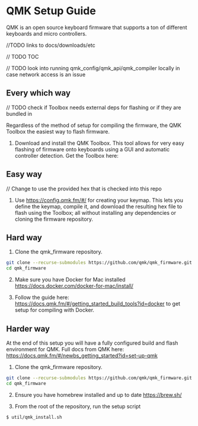 # QMK Setup Guide

QMK is an open source keyboard firmware that supports a ton of different keyboards and micro controllers. 

//TODO links to docs/downloads/etc

// TODO TOC

// TODO look into running qmk_config/qmk_api/qmk_compiler locally in case network access is an issue

## Every which way

// TODO check if Toolbox needs external deps for flashing or if they are bundled in

Regardless of the method of setup for compiling the firmware, the QMK Toolbox the easiest way to flash firmware. 

1. Download and install the QMK Toolbox. This tool allows for very easy flashing of firmware onto keyboards using a GUI and automatic controller detection. Get the Toolbox here:

## Easy way 

// Change to use the provided hex that is checked into this repo


1. Use https://config.qmk.fm/#/ for creating your keymap. This lets you define the keymap, compile it, and download the resulting hex file to flash using the Toolbox; all without installing any dependencies or cloning the firmware repository. 

## Hard way

1. Clone the qmk_firmware repository. 

```bash
git clone --recurse-submodules https://github.com/qmk/qmk_firmware.git
cd qmk_firmware
```

2. Make sure you have Docker for Mac installed https://docs.docker.com/docker-for-mac/install/


3. Follow the guide here: https://docs.qmk.fm/#/getting_started_build_tools?id=docker to get setup for compiling with Docker. 

## Harder way

At the end of this setup you will have a fully configured build and flash environment for QMK. Full docs from QMK here: https://docs.qmk.fm/#/newbs_getting_started?id=set-up-qmk


1. Clone the qmk_firmware repository. 

```bash
git clone --recurse-submodules https://github.com/qmk/qmk_firmware.git
cd qmk_firmware
```

2. Ensure you have homebrew installed and up to date https://brew.sh/

3. From the root of the repository, run the setup script

```bash
$ util/qmk_install.sh
```

